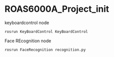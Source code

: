# ROAS6000A_Project_init

keyboardcontrol node

``` 
rosrun KeyBoardControl KeyBoardControl
```

Face REcognition node

``` 
rosrun FaceRecognition recognition.py
```

